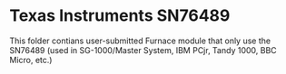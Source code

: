 # Texas Instruments SN76489
This folder contians user-submitted Furnace module that only use the SN76489 (used in SG-1000/Master System, IBM PCjr, Tandy 1000, BBC Micro, etc.)
